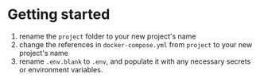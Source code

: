 # Getting started

1. rename the `project` folder to your new project's name
2. change the references in `docker-compose.yml` from `project` to your new project's name
3. rename `.env.blank` to `.env`, and populate it with any necessary secrets or environment variables.
